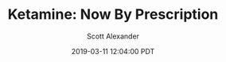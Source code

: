 ---
layout: podcast
title: "Ketamine: Now By Prescription"
author: Scott Alexander
description: https://slatestarcodex.com/2019/03/11/ketamine-now-by-prescription/
date: 2019-03-11 12:04:00 PDT
length: 2636369
duration: 659
guid: ketamine-now-by-prescription
---